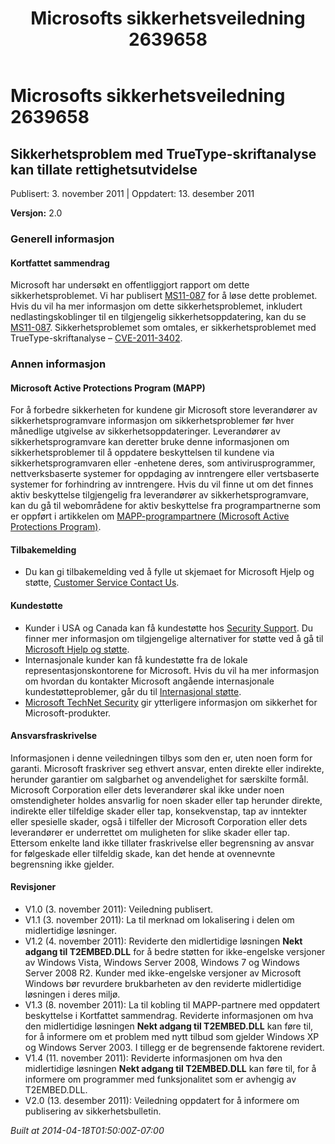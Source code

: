 ﻿---
title: Microsofts sikkerhetsveiledning 2639658
TOCTitle: "2639658"
ms:assetid: "2639658"
ms:mtpsurl: https://technet.microsoft.com/nb-NO/library/2639658(v=Security.10)
ms:contentKeyID: 61230787
ms.date: 04/18/2014
mtps_version: v=Security.10
ms.translationtype: HT
---

# Microsofts sikkerhetsveiledning 2639658

## Sikkerhetsproblem med TrueType-skriftanalyse kan tillate rettighetsutvidelse

Publisert: 3. november 2011 | Oppdatert: 13. desember 2011

**Versjon:** 2.0

### Generell informasjon

#### Kortfattet sammendrag

Microsoft har undersøkt en offentliggjort rapport om dette sikkerhetsproblemet. Vi har publisert [MS11-087](http://go.microsoft.com/fwlink/?linkid=233008) for å løse dette problemet. Hvis du vil ha mer informasjon om dette sikkerhetsproblemet, inkludert nedlastingskoblinger til en tilgjengelig sikkerhetsoppdatering, kan du se [MS11-087](http://go.microsoft.com/fwlink/?linkid=233008). Sikkerhetsproblemet som omtales, er sikkerhetsproblemet med TrueType-skriftanalyse – [CVE-2011-3402](http://www.cve.mitre.org/cgi-bin/cvename.cgi?name=cve-2011-3402).

### Annen informasjon

#### Microsoft Active Protections Program (MAPP)

For å forbedre sikkerheten for kundene gir Microsoft store leverandører av sikkerhetsprogramvare informasjon om sikkerhetsproblemer før hver månedlige utgivelse av sikkerhetsoppdateringer. Leverandører av sikkerhetsprogramvare kan deretter bruke denne informasjonen om sikkerhetsproblemer til å oppdatere beskyttelsen til kundene via sikkerhetsprogramvaren eller -enhetene deres, som antivirusprogrammer, nettverksbaserte systemer for oppdaging av inntrengere eller vertsbaserte systemer for forhindring av inntrengere. Hvis du vil finne ut om det finnes aktiv beskyttelse tilgjengelig fra leverandører av sikkerhetsprogramvare, kan du gå til webområdene for aktiv beskyttelse fra programpartnerne som er oppført i artikkelen om [MAPP-programpartnere (Microsoft Active Protections Program)](http://go.microsoft.com/fwlink/?linkid=215201).

#### Tilbakemelding

  - Du kan gi tilbakemelding ved å fylle ut skjemaet for Microsoft Hjelp og støtte, [Customer Service Contact Us](https://support.microsoft.com/common/survey.aspx?scid=sw;en;1257&showpage=1&ws=technet&sd=tech).

#### Kundestøtte

  - Kunder i USA og Canada kan få kundestøtte hos [Security Support](http://go.microsoft.com/fwlink/?linkid=21131). Du finner mer informasjon om tilgjengelige alternativer for støtte ved å gå til [Microsoft Hjelp og støtte](http://support.microsoft.com/).
  - Internasjonale kunder kan få kundestøtte fra de lokale representasjonskontorene for Microsoft. Hvis du vil ha mer informasjon om hvordan du kontakter Microsoft angående internasjonale kundestøtteproblemer, går du til [Internasjonal støtte](http://go.microsoft.com/fwlink/?linkid=21155).
  - [Microsoft TechNet Security](http://go.microsoft.com/fwlink/?linkid=21132) gir ytterligere informasjon om sikkerhet for Microsoft-produkter.

#### Ansvarsfraskrivelse

Informasjonen i denne veiledningen tilbys som den er, uten noen form for garanti. Microsoft fraskriver seg ethvert ansvar, enten direkte eller indirekte, herunder garantier om salgbarhet og anvendelighet for særskilte formål. Microsoft Corporation eller dets leverandører skal ikke under noen omstendigheter holdes ansvarlig for noen skader eller tap herunder direkte, indirekte eller tilfeldige skader eller tap, konsekvenstap, tap av inntekter eller spesielle skader, også i tilfeller der Microsoft Corporation eller dets leverandører er underrettet om muligheten for slike skader eller tap. Ettersom enkelte land ikke tillater fraskrivelse eller begrensning av ansvar for følgeskade eller tilfeldig skade, kan det hende at ovennevnte begrensning ikke gjelder.

#### Revisjoner

  - V1.0 (3. november 2011): Veiledning publisert.
  - V1.1 (3. november 2011): La til merknad om lokalisering i delen om midlertidige løsninger.
  - V1.2 (4. november 2011): Reviderte den midlertidige løsningen **Nekt adgang til T2EMBED.DLL** for å bedre støtten for ikke-engelske versjoner av Windows Vista, Windows Server 2008, Windows 7 og Windows Server 2008 R2. Kunder med ikke-engelske versjoner av Microsoft Windows bør revurdere brukbarheten av den reviderte midlertidige løsningen i deres miljø.
  - V1.3 (8. november 2011): La til kobling til MAPP-partnere med oppdatert beskyttelse i Kortfattet sammendrag. Reviderte informasjonen om hva den midlertidige løsningen **Nekt adgang til T2EMBED.DLL** kan føre til, for å informere om et problem med nytt tilbud som gjelder Windows XP og Windows Server 2003. I tillegg er de begrensende faktorene revidert.
  - V1.4 (11. november 2011): Reviderte informasjonen om hva den midlertidige løsningen **Nekt adgang til T2EMBED.DLL** kan føre til, for å informere om programmer med funksjonalitet som er avhengig av T2EMBED.DLL.
  - V2.0 (13. desember 2011): Veiledning oppdatert for å informere om publisering av sikkerhetsbulletin.

*Built at 2014-04-18T01:50:00Z-07:00*

